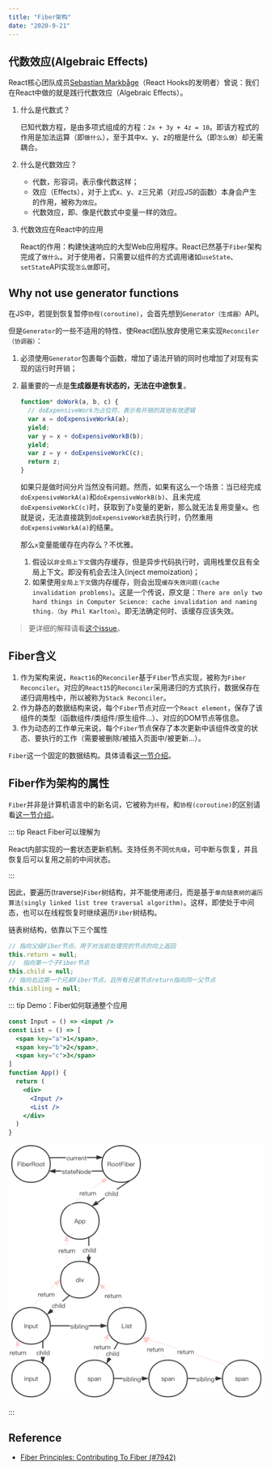 ```yaml
---
title: "Fiber架构"
date: "2020-9-21"
---
```


## 代数效应(Algebraic Effects)

React核心团队成员[Sebastian Markbåge](https://github.com/sebmarkbage/)（React Hooks的发明者）曾说：我们在React中做的就是践行代数效应（Algebraic Effects）。

1. 什么是代数式？

    已知代数方程，是由多项式组成的方程：`2x + 3y + 4z = 10`。即该方程式的作用是加法运算（即`做什么`），至于其中x、y、z的根是什么（即`怎么做`）却无需耦合。

2. 什么是代数效应？

    - 代数，形容词，表示像代数这样；
    - 效应（Effects），对于上式x、y、z三兄弟（对应JS的函数）本身会产生的作用，被称为`效应`。
    - 代数效应，即、像是代数式中变量一样的效应。

3. 代数效应在React中的应用

    React的作用：构建快速响应的大型Web应用程序。React已然基于`Fiber`架构完成了`做什么`。对于使用者，只需要以组件的方式调用诸如`useState`、`setState`API实现`怎么做`即可。

## Why not use generator functions

在JS中，若提到恢复暂停`协程(coroutine)`，会首先想到`Generator（生成器）`API。

但是`Generator`的一些不适用的特性、使React团队放弃使用它来实现`Reconciler（协调器）`：

1. 必须使用`Generator`包裹每个函数，增加了语法开销的同时也增加了对现有实现的运行时开销；
2. 最重要的一点是**生成器是有状态的，无法在中途恢复**。

    ```js
    function* doWork(a, b, c) {
      // doExpensiveWork为占位符，表示有开销的其他有效逻辑
      var x = doExpensiveWorkA(a);
      yield;
      var y = x + doExpensiveWorkB(b);
      yield;
      var z = y + doExpensiveWorkC(c);
      return z;
    }
    ```

    如果只是做时间分片当然没有问题。然而，如果有这么一个场景：当已经完成`doExpensiveWorkA(a)`和`doExpensiveWorkB(b)`、且未完成`doExpensiveWorkC(c)`时，获取到了`b`变量的更新，那么就无法复用变量`x`。也就是说，无法直接跳到`doExpensiveWorkB`去执行时，仍然重用`doExpensiveWorkA(a)`的结果。

    那么`x`变量能缓存在内存么？不优雅。

    1. 假设以`非全局上下文`做内存缓存，但是异步代码执行时，调用栈里仅且有全局上下文。即没有机会去注入(inject memoization)；
    2. 如果使用`全局上下文`做内存缓存，则会出现`缓存失效问题(cache invalidation problems)`。这是一个传说，原文是：`There are only two hard things in Computer Science: cache invalidation and naming thing.（by Phil Karlton）`。即无法确定何时、该缓存应该失效。

> 更详细的解释请看[这个issue](https://github.com/facebook/react/issues/7942#issuecomment-254987818)。

## Fiber含义

1. 作为架构来说，`React16`的`Reconciler`基于`Fiber`节点实现，被称为`Fiber Reconciler`。对应的`React15`的`Reconciler`采用递归的方式执行，数据保存在递归调用栈中，所以被称为`Stack Reconciler`。
2. 作为静态的数据结构来说，每个`Fiber`节点对应一个`React element`，保存了该组件的类型（函数组件/类组件/原生组件...）、对应的DOM节点等信息。
3. 作为动态的工作单元来说，每个`Fiber`节点保存了本次更新中该组件改变的状态、要执行的工作（需要被删除/被插入页面中/被更新...）。

`Fiber`这一个固定的数据结构。具体请看[这一节介绍](./node-structure.html#fiber)。

## Fiber作为架构的属性

`Fiber`并非是计算机语言中的新名词，它被称为`纤程`，和`协程(coroutine)`的区别请看[这一节介绍](../../base/js/async-await-and-coroutine.html#协程-coroutine)。

::: tip React Fiber可以理解为

React内部实现的一套状态更新机制。支持任务不同`优先级`，可中断与恢复，并且恢复后可以复用之前的中间状态。

:::

因此，要遍历(traverse)`Fiber`树结构，并不能使用递归，而是基于`单向链表树的遍历算法(singly linked list tree traversal algorithm)`。这样，即使处于中间态，也可以在线程恢复时继续遍历`Fiber`树结构。

链表树结构，依靠以下三个属性

```js
// 指向父级Fiber节点，用于对当前处理完的节点的向上返回
this.return = null;
//  指向第一个子Fiber节点
this.child = null;
// 指向右边第一个兄弟Fiber节点，且所有兄弟节点return指向同一父节点
this.sibling = null;
```

::: tip Demo：Fiber如何联通整个应用

```jsx
const Input = () => <input />
const List = () => [
  <span key="a">1</span>,
  <span key="b">2</span>,
  <span key="c">3</span>
]
function App() {
  return (
    <div>
      <Input />
      <List />
    </div>
  )
}
```

![Fiber如何联通整个应用](../../../.imgs/react-fiber-data-structure.png)

:::

## Reference

- [Fiber Principles: Contributing To Fiber (#7942)](https://github.com/facebook/react/issues/7942)
